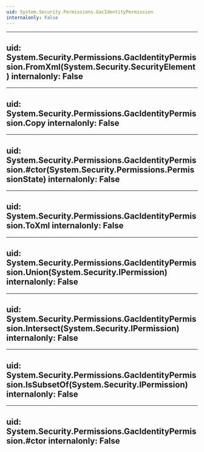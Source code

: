 ```yaml
---
uid: System.Security.Permissions.GacIdentityPermission
internalonly: False
---
```


---
uid: System.Security.Permissions.GacIdentityPermission.FromXml(System.Security.SecurityElement)
internalonly: False
---

---
uid: System.Security.Permissions.GacIdentityPermission.Copy
internalonly: False
---

---
uid: System.Security.Permissions.GacIdentityPermission.#ctor(System.Security.Permissions.PermissionState)
internalonly: False
---

---
uid: System.Security.Permissions.GacIdentityPermission.ToXml
internalonly: False
---

---
uid: System.Security.Permissions.GacIdentityPermission.Union(System.Security.IPermission)
internalonly: False
---

---
uid: System.Security.Permissions.GacIdentityPermission.Intersect(System.Security.IPermission)
internalonly: False
---

---
uid: System.Security.Permissions.GacIdentityPermission.IsSubsetOf(System.Security.IPermission)
internalonly: False
---

---
uid: System.Security.Permissions.GacIdentityPermission.#ctor
internalonly: False
---
